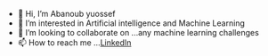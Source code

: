- 👋 Hi, I’m Abanoub yuossef
- 👀 I’m interested in Artificial intelligence and Machine Learning
- 💞️ I’m looking to collaborate on ...any machine learning challenges 
- 📫 How to reach me ...[LinkedIn](https://www.linkedin.com/in/abanoub-youssef-920462109/)

<!---
Abanoub8yuossef/Abanoub8yuossef is a ✨ special ✨ repository because its `README.md` (this file) appears on your GitHub profile.
You can click the Preview link to take a look at your changes.
--->
